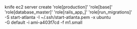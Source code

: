 knife ec2 server create 'role[production]' 'role[base]' \
  'role[database_master]' 'role[rails_app_]' 'role[run_migrations]' \
  -S start-atlanta -I ~/.ssh/start-atlanta.pem -x ubuntu \
  -G default -i ami-a403f7cd -f m1.small